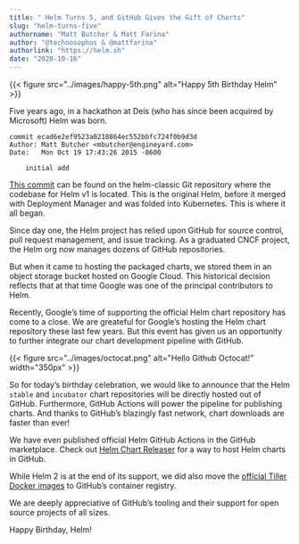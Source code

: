 ```yaml
---
title: " Helm Turns 5, and GitHub Gives the Gift of Charts"
slug: "helm-turns-five"
authorname: "Matt Butcher & Matt Farina"
author: "@technosophos & @mattfarina"
authorlink: "https://helm.sh"
date: "2020-10-16"
---
```


{{< figure src="../images/happy-5th.png" alt="Happy 5th Birthday Helm" >}}

Five years ago, in a hackathon at Deis (who has since been acquired by Microsoft) Helm was born.

```
commit ecad6e2ef9523a0218864ec552bbfc724f0b9d3d
Author: Matt Butcher <mbutcher@engineyard.com>
Date:   Mon Oct 19 17:43:26 2015 -0600

    initial add
```

[This commit](https://github.com/helm/helm-classic/commit/ecad6e2ef9523a0218864ec552bbfc724f0b9d3d) can be found on the helm-classic Git repository where the codebase for Helm v1 is located. This is the original Helm, before it merged with Deployment Manager and was folded into Kubernetes. This is where it all began.

Since day one, the Helm project has relied upon GitHub for source control, pull request management, and issue tracking. As a graduated CNCF project, the Helm org now manages dozens of GitHub repositories.

But when it came to hosting the packaged charts, we stored them in an object storage bucket hosted on Google Cloud. This historical decision reflects that at that time Google was one of the principal contributors to Helm.

Recently, Google’s time of supporting the official Helm chart repository has come to a close. We are greateful for Google’s hosting the Helm chart repository these last few years. But this event has given us an opportunity to further integrate our chart development pipeline with GitHub.

{{< figure src="../images/octocat.png" alt="Hello Github Octocat!" width="350px" >}}

So for today’s birthday celebration, we would like to announce that the Helm `stable` and `incubator` chart repositories will be directly hosted out of GitHub. Furthermore, GitHub Actions will power the pipeline for publishing charts. And thanks to GitHub’s blazingly fast network, chart downloads are faster than ever!

We have even published official Helm GitHub Actions in the GitHub marketplace. Check out [Helm Chart Releaser](https://github.com/marketplace/actions/helm-chart-releaser) for a way to host Helm charts in GitHub.

While Helm 2 is at the end of its support, we did also move the [official Tiller Docker images](https://github.com/orgs/helm/packages) to GitHub’s container registry.

We are deeply appreciative of GitHub’s tooling and their support for open source projects of all sizes.

Happy Birthday, Helm!
